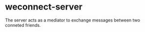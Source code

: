 # weconnect-server
The server acts as a mediator to exchange messages between two conneted friends.
